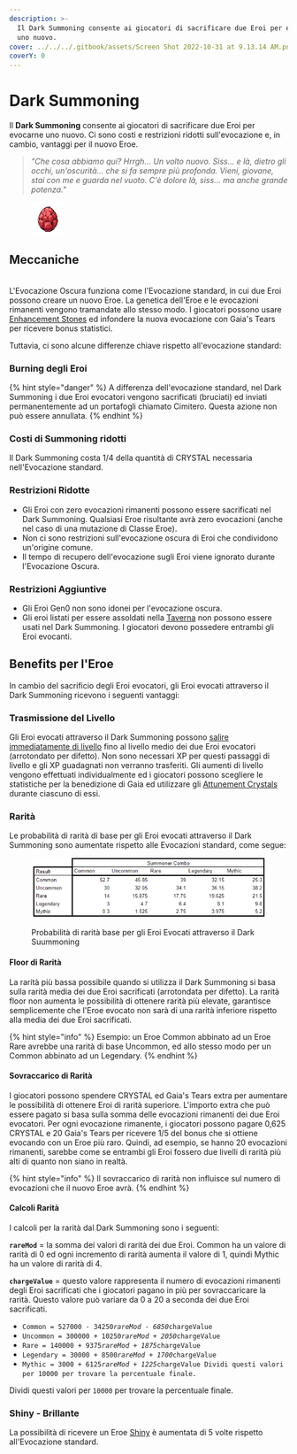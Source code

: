 ```yaml
---
description: >-
  Il Dark Summoning consente ai giocatori di sacrificare due Eroi per evocarne
  uno nuovo.
cover: ../../../.gitbook/assets/Screen Shot 2022-10-31 at 9.13.14 AM.png
coverY: 0
---
```


# Dark Summoning

Il **Dark Summoning** consente ai giocatori di sacrificare due Eroi per evocarne uno nuovo. Ci sono costi e restrizioni ridotti sull'evocazione e, in cambio, vantaggi per il nuovo Eroe.

> _"Che cosa abbiamo qui? Hrrgh... Un volto nuovo. Sìss... e là, dietro gli occhi, un'oscurità... che si fa sempre più profonda. Vieni, giovane, stai con me e guarda nel vuoto. C'è dolore là, siss... ma anche grande potenza."_

<figure><img src="../../../.gitbook/assets/dark-crystal.gif" alt=""><figcaption></figcaption></figure>

## Meccaniche

\
L'Evocazione Oscura funziona come l'Evocazione standard, in cui due Eroi possono creare un nuovo Eroe. La genetica dell'Eroe e le evocazioni rimanenti vengono tramandate allo stesso modo. I giocatori possono usare [Enhancement Stones](../../../learn/gameplay/heroes/enhancement-stones.md) ed infondere la nuova evocazione con Gaia's Tears per ricevere bonus statistici.

Tuttavia, ci sono alcune differenze chiave rispetto all'evocazione standard:

### Burning degli Eroi

{% hint style="danger" %}
A differenza dell'evocazione standard, nel Dark Summoning i due Eroi evocatori vengono sacrificati (bruciati) ed inviati permanentemente ad un portafogli chiamato Cimitero. Questa azione non può essere annullata.
{% endhint %}

### Costi di Summoning ridotti

Il Dark Summoning costa 1/4 della quantità di CRYSTAL necessaria nell'Evocazione standard.

### Restrizioni Ridotte

* Gli Eroi con zero evocazioni rimanenti possono essere sacrificati nel Dark Summoning. Qualsiasi Eroe risultante avrà zero evocazioni (anche nel caso di una mutazione di Classe Eroe).
* Non ci sono restrizioni sull'evocazione oscura di Eroi che condividono un'origine comune.
* Il tempo di recupero dell'evocazione sugli Eroi viene ignorato durante l'Evocazione Oscura.

### Restrizioni Aggiuntive

* Gli Eroi Gen0 non sono idonei per l'evocazione oscura.
* Gli eroi listati per essere assoldati nella [Taverna](../../../learn/gameplay/tavern.md) non possono essere usati nel Dark Summoning. I giocatori devono possedere entrambi gli Eroi evocanti.

## Benefits per l'Eroe

In cambio del sacrificio degli Eroi evocatori, gli Eroi evocati attraverso il Dark Summoning ricevono i seguenti vantaggi:

### Trasmissione del Livello

Gli Eroi evocati attraverso il Dark Summoning possono [salire immediatamente di livello](../../../learn/gameplay/heroes/leveling.md) fino al livello medio dei due Eroi evocatori (arrotondato per difetto). Non sono necessari XP per questi passaggi di livello e gli XP guadagnati non verranno trasferiti. Gli aumenti di livello vengono effettuati individualmente ed i giocatori possono scegliere le statistiche per la benedizione di Gaia ed utilizzare gli [Attunement Crystals](../../../learn/gameplay/heroes/attunement-crystal/) durante ciascuno di essi.

### Rarità

Le probabilità di rarità di base per gli Eroi evocati attraverso il Dark Summoning sono aumentate rispetto alle Evocazioni standard, come segue:

<figure><img src="../../../.gitbook/assets/image (7) (2) (1).png" alt=""><figcaption><p>Probabilità di rarità base per gli Eroi Evocati attraverso il Dark Suummoning</p></figcaption></figure>

#### Floor di Rarità

La rarità più bassa possibile quando si utilizza il Dark Summoning si basa sulla rarità media dei due Eroi sacrificati (arrotondata per difetto). La rarità floor non aumenta le possibilità di ottenere rarità più elevate, garantisce semplicemente che l'Eroe evocato non sarà di una rarità inferiore rispetto alla media dei due Eroi sacrificati.

{% hint style="info" %}
Esempio: un Eroe Common abbinato ad un Eroe Rare avrebbe una rarità di base Uncommon, ed allo stesso modo per un Common abbinato ad un Legendary.
{% endhint %}

#### Sovraccarico di Rarità

I giocatori possono spendere CRYSTAL ed Gaia's Tears extra per aumentare le possibilità di ottenere Eroi di rarità superiore. L'importo extra che può essere pagato si basa sulla somma delle evocazioni rimanenti dei due Eroi evocatori. Per ogni evocazione rimanente, i giocatori possono pagare 0,625 CRYSTAL e 20 Gaia's Tears per ricevere 1/5 del bonus che si ottiene evocando con un Eroe più raro. Quindi, ad esempio, se hanno 20 evocazioni rimanenti, sarebbe come se entrambi gli Eroi fossero due livelli di rarità più alti di quanto non siano in realtà.

{% hint style="info" %}
Il sovraccarico di rarità non influisce sul numero di evocazioni che il nuovo Eroe avrà.
{% endhint %}

#### Calcoli Rarità

I calcoli per la rarità dal Dark Summoning sono i seguenti:

**`rareMod`** = la somma dei valori di rarità dei due Eroi. Common ha un valore di rarità di 0 ed ogni incremento di rarità aumenta il valore di 1, quindi Mythic ha un valore di rarità di 4.&#x20;

**`chargeValue`** = questo valore rappresenta il numero di evocazioni rimanenti degli Eroi sacrificati che i giocatori pagano in più per sovraccaricare la rarità. Questo valore può variare da 0 a 20 a seconda dei due Eroi sacrificati.

* `Common = 527000 - 34250`_`rareMod - 6850`_`chargeValue`
* `Uncommon = 300000 + 10250`_`rareMod + 2050`_`chargeValue`
* `Rare = 140000 + 9375`_`rareMod + 1875`_`chargeValue`
* `Legendary = 30000 + 8500`_`rareMod + 1700`_`chargeValue`
* `Mythic = 3000 + 6125`_`rareMod + 1225`_`chargeValue Dividi questi valori per 10000 per trovare la percentuale finale.`

Dividi questi valori per `10000` per trovare la percentuale finale.

### Shiny - Brillante

La possibilità di ricevere un Eroe [Shiny](../../../learn/gameplay/heroes/rarity.md#shiny-brillante) è aumentata di 5 volte rispetto all'Evocazione standard.

